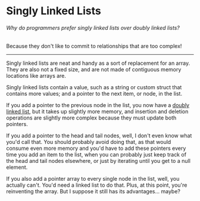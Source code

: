 # Singly Linked Lists
###### Why do programmers prefer singly linked lists over doubly linked lists?

Because they don't like to commit to relationships that are too complex!

---
Singly linked lists are neat and handy as a sort of replacement for an array.
They are also not a fixed size, and are not made of contiguous memory locations
like arrays are.

Singly linked lists contain a value, such as a string or custom struct that
contains more values; and a pointer to the next item, or node, in the list.

If you add a pointer to the previous node in the list, you now have a [doubly
linked list](https://github.com/Zytronium/atlas-low_level_programming/blob/main/doubly_linked_lists/README.md),
but it takes up slightly more memory, and insertion and deletion operations
are slightly more complex because they must update both pointers.

If you add a pointer to the head and tail nodes, well, I don't even know what
you'd call that. You should probably avoid doing that, as that would consume
even more memory and you'd have to add these pointers every time you add an
item to the list, when you can probably just keep track of the head and tail
nodes elsewhere, or just by iterating until you get to a null element.

If you also add a pointer array to every single node in the list, well, you
actually can't. You'd need a linked list to do that. Plus, at this point, you're
reinventing the array. But I suppose it still has its advantages... maybe?
